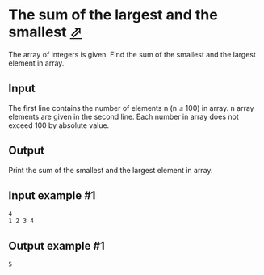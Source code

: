 # The sum of the largest and the smallest [⬀](https://www.e-olymp.com/en/problems/928)
The array of integers is given. Find the sum of the smallest and the largest element in array.

## Input
The first line contains the number of elements n (n ≤ 100) in array. n array elements are given in the second line. Each number in array does not exceed 100 by absolute value.

## Output
Print the sum of the smallest and the largest element in array.

## Input example #1
```
4
1 2 3 4
```

## Output example #1
```
5
```
